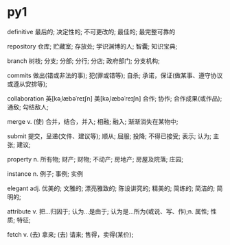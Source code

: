 # py1
definitive  最后的; 决定性的; 不可更改的; 最佳的; 最完整可靠的

repository 仓库; 贮藏室; 存放处; 学识渊博的人; 智囊; 知识宝典;

branch 树枝; 分支; 分部; 分行; 分店; 政府部门; 分支机构;

commits 做出(错或非法的事); 犯(罪或错等); 自杀; 承诺，保证(做某事、遵守协议或遵从安排等);

collaboration 英[kəˌlæbəˈreɪʃn] 美[kəˌlæbəˈreɪʃn]  合作; 协作; 合作成果(或作品); 通敌; 勾结敌人;

merge v.	(使) 合并，结合，并入; 相融; 融入; 渐渐消失在某物中;

submit 提交，呈递(文件、建议等); 顺从; 屈服; 投降; 不得已接受; 表示; 认为; 主张; 建议;

property n.	所有物; 财产; 财物; 不动产; 房地产; 房屋及院落; 庄园;

instance n.	例子; 事例; 实例

elegant adj.	优美的; 文雅的; 漂亮雅致的; 陈设讲究的; 精美的; 简练的; 简洁的; 简明的;

attribute v.	把…归因于; 认为…是由于; 认为是…所为(或说、写、作);n.	属性; 性质; 特征;

fetch v.	(去) 拿来; (去) 请来; 售得，卖得(某价);

